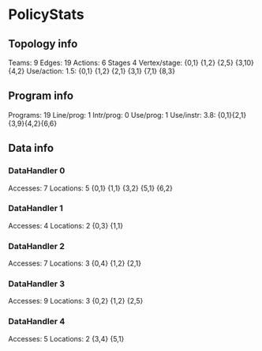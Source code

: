 # PolicyStats
## Topology info
Teams:		9
Edges:		19
Actions:	6
Stages		4
Vertex/stage:	{0,1} {1,2} {2,5} {3,10} {4,2} 
Use/action:	1.5: {0,1} {1,2} {2,1} {3,1} {7,1} {8,3} 

## Program info
Programs:	19
Line/prog:	1
Intr/prog:	0
Use/prog:	1
Use/instr:	3.8: {0,1}{2,1}{3,9}{4,2}{6,6}

## Data info

### DataHandler 0
Accesses:	7
Locations:	5
{0,1} {1,1} {3,2} {5,1} {6,2} 

### DataHandler 1
Accesses:	4
Locations:	2
{0,3} {1,1} 

### DataHandler 2
Accesses:	7
Locations:	3
{0,4} {1,2} {2,1} 

### DataHandler 3
Accesses:	9
Locations:	3
{0,2} {1,2} {2,5} 

### DataHandler 4
Accesses:	5
Locations:	2
{3,4} {5,1} 